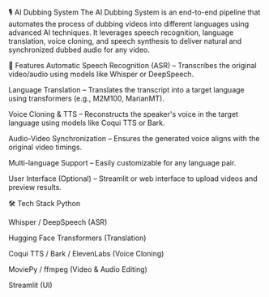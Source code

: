 🎙️ AI Dubbing System
The AI Dubbing System is an end-to-end pipeline that automates the process of dubbing videos into different languages using advanced AI techniques. It leverages speech recognition, language translation, voice cloning, and speech synthesis to deliver natural and synchronized dubbed audio for any video.

🔧 Features
Automatic Speech Recognition (ASR) – Transcribes the original video/audio using models like Whisper or DeepSpeech.

Language Translation – Translates the transcript into a target language using transformers (e.g., M2M100, MarianMT).

Voice Cloning & TTS – Reconstructs the speaker's voice in the target language using models like Coqui TTS or Bark.

Audio-Video Synchronization – Ensures the generated voice aligns with the original video timings.

Multi-language Support – Easily customizable for any language pair.

User Interface (Optional) – Streamlit or web interface to upload videos and preview results.

🛠️ Tech Stack
Python

Whisper / DeepSpeech (ASR)

Hugging Face Transformers (Translation)

Coqui TTS / Bark / ElevenLabs (Voice Cloning)

MoviePy / ffmpeg (Video & Audio Editing)

Streamlit (UI)

